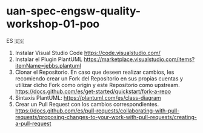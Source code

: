 # uan-spec-engsw-quality-workshop-01-poo

ES 🇪🇸

1. Instalar Visual Studio Code https://code.visualstudio.com/
2. Instalar el Plugin PlantUML https://marketplace.visualstudio.com/items?itemName=jebbs.plantuml
3. Clonar el Repositorio. En caso que deseen realizar cambios, les recomiendo crear un Fork del Repositorio en sus propias cuentas y utilizar dicho Fork como origin y este Repositorio como upstream. https://docs.github.com/es/get-started/quickstart/fork-a-repo
4. Sintaxis PlantUML: https://plantuml.com/es/class-diagram
5. Crear un Pull Request con los cambios correspondientes. https://docs.github.com/es/pull-requests/collaborating-with-pull-requests/proposing-changes-to-your-work-with-pull-requests/creating-a-pull-request

